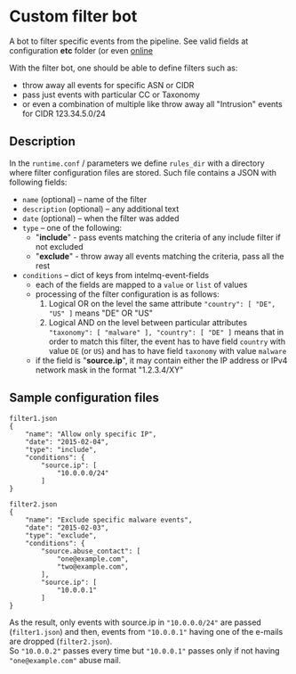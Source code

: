 # Custom filter bot

A bot to filter specific events from the pipeline. See valid fields at configuration **etc** folder (or even [online](https://github.com/certtools/intelmq/blob/master/docs/Harmonization-fields.md)

With the filter bot, one should be able to define filters such as:
 - throw away all events for specific ASN or CIDR
 - pass just events with particular CC or Taxonomy
 - or even a combination of multiple like throw away all "Intrusion" events for CIDR 123.34.5.0/24

## Description

In the `runtime.conf` / parameters we define `rules_dir` with a directory where filter configuration files are stored. Such file contains a JSON with following fields:
* `name` (optional) – name of the filter
* `description` (optional) – any additional text
* `date` (optional) – when the filter was added
* `type` – one of the following:
	- "**include**" - pass events matching the criteria of any include filter if not excluded
	- "**exclude**" - throw away all events matching the criteria, pass all the rest
* `conditions` – dict of keys from intelmq-event-fields
	* each of the fields are mapped to a `value` or `list` of values
	* processing of the filter configuration is as follows:
		1) Logical OR on the level the same attribute
`"country": [ "DE", "US" ]`
means "DE" OR "US"
		2) Logical AND on the level between particular attributes
`"taxonomy": [ "malware" ], "country": [ "DE" ]`
means that in order to match this filter, the event has to have field `country` with value `DE` (or `US`) and has to have field `taxonomy` with value `malware`
	* if the field is "**source.ip**", it may contain either the IP address or IPv4 network mask in the format "1.2.3.4/XY"


## Sample configuration files
```
filter1.json
{
    "name": "Allow only specific IP",
    "date": "2015-02-04",
    "type": "include",
    "conditions": {        
        "source.ip": [
            "10.0.0.0/24"            
        ]
}
```

```
filter2.json
{
    "name": "Exclude specific malware events",
    "date": "2015-02-03",
    "type": "exclude",
    "conditions": {
        "source.abuse_contact": [
            "one@example.com",
            "two@example.com",
        ],    
        "source.ip": [
            "10.0.0.1"
        ]
}
```

As the result, only events with source.ip in `"10.0.0.0/24"` are passed (`filter1.json`) and then, events from `"10.0.0.1"` having one of the e-mails are dropped (`filter2.json`).  
So `"10.0.0.2"` passes every time but `"10.0.0.1"` passes only if not having `"one@example.com"` abuse mail.
